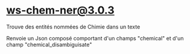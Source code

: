 # ws-chem-ner@3.0.3

Trouve des entités nommées de Chimie dans un texte

Renvoie un Json composé comportant d'un champs "chemical" et d'un champ "chemical_disambiguisate"
